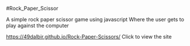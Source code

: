 #Rock_Paper_Scissor

A simple rock paper scissor game using javascript
Where the user gets to play against the computer

https://49dalbir.github.io/Rock-Paper-Scissors/
Click to view the site

